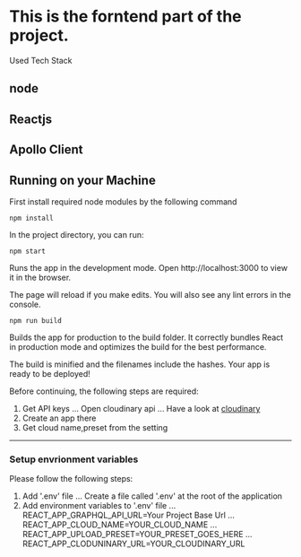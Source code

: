 # This is the forntend part of the project.

Used Tech Stack

## node
## Reactjs
## Apollo Client

## Running on your Machine
First install required node modules by the following command
```
npm install
```
In the project directory, you can run:
```
npm start
```
Runs the app in the development mode.
Open http://localhost:3000 to view it in the browser.

The page will reload if you make edits.
You will also see any lint errors in the console.

```
npm run build
```
Builds the app for production to the build folder.
It correctly bundles React in production mode and optimizes the build for the best performance.

The build is minified and the filenames include the hashes.
Your app is ready to be deployed!

Before continuing, the following steps are required:
1. Get API keys
... Open cloudinary api
... Have a look at [cloudinary](https://cloudinary.com/documentation/image_upload_api_reference) 
2. Create an app there
3. Get cloud name,preset from the setting
***
### Setup envrionment variables
Please follow the following steps:
1. Add '.env' file
... Create a file called '.env' at the root of the application
2. Add environment variables to '.env' file
... REACT_APP_GRAPHQL_API_URL=Your Project Base Url
... REACT_APP_CLOUD_NAME=YOUR_CLOUD_NAME
... REACT_APP_UPLOAD_PRESET=YOUR_PRESET_GOES_HERE
... REACT_APP_CLODUNINARY_URL=YOUR_CLOUDINARY_URL

